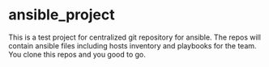 # ansible_project

This is a test project for centralized git repository for ansible. The repos will contain ansible files including  hosts inventory and playbooks for the team. You clone this repos and you good to go.   

